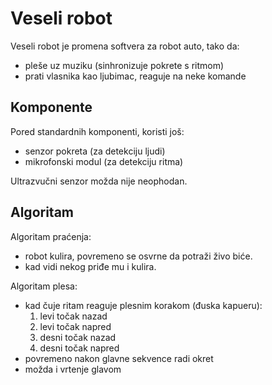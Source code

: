 # Veseli robot

Veseli robot je promena softvera za robot auto, tako da: 
- pleše uz muziku (sinhronizuje pokrete s ritmom) 
- prati vlasnika kao ljubimac, reaguje na neke komande

## Komponente

Pored standardnih komponenti, koristi još:
- senzor pokreta (za detekciju ljudi)
- mikrofonski modul (za detekciju ritma)

Ultrazvučni senzor možda nije neophodan.

## Algoritam

Algoritam praćenja:
- robot kulira, povremeno se osvrne da potraži živo biće.
- kad vidi nekog priđe mu i kulira.

Algoritam plesa:
- kad čuje ritam reaguje plesnim korakom (đuska kapueru): 
    1. levi točak nazad 
    2. levi točak napred 
    3. desni točak nazad 
    4. desni točak napred
- povremeno nakon glavne sekvence radi okret
- možda i vrtenje glavom
